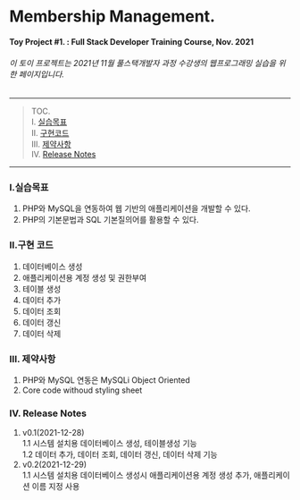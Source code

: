 # Membership Management.
####  Toy Project #1. : Full Stack Developer Training Course, Nov. 2021
###### 이 토이 프로젝트는 2021년 11월 풀스택개발자 과정 수강생의 웹프로그래밍 실습을 위한 페이지입니다.

---
> TOC.  
> Ⅰ. [실습목표](###Ⅰ.실습목표)  
> Ⅱ. [구현코드](###Ⅱ.구현코드)  
> Ⅲ. [제약사항](###Ⅲ.제약사항)  
> Ⅳ. [Release Notes](###Ⅳ.Release)  

---  
### Ⅰ.실습목표

1. PHP와 MySQL을 연동하여 웹 기반의 애플리케이션을 개발할 수 있다.
1. PHP의 기본문법과 SQL 기본질의어를 활용할 수 있다.

### Ⅱ.구현 코드

1. 데이터베이스 생성 
1. 애플리케이션용 계정 생성 및 권한부여
1. 테이블 생성
1. 데이터 추가
1. 데이터 조회
1. 데이터 갱신
1. 데이터 삭제

### Ⅲ. 제약사항

1. PHP와 MySQL 연동은 MySQLi Object Oriented
2. Core code withoud styling sheet


### Ⅳ. Release Notes
1. v0.1(2021-12-28)  
1.1 시스템 설치용 데이터베이스 생성, 테이블생성 기능  
1.2 데이터 추가, 데이터 조회, 데이터 갱신, 데이터 삭제 기능  
1. v0.2(2021-12-29)  
1.1 시스템 설치용 데이터베이스 생성시 애플리케이션용 계정 생성 추가, 애플리케이션 이름 지정 사용


